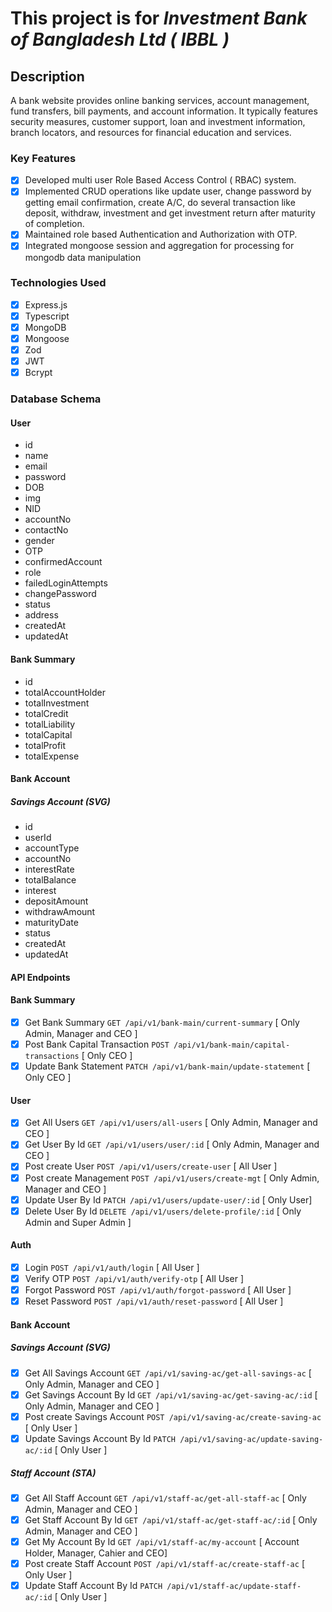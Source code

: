 # This project is for <em>Investment Bank of Bangladesh Ltd ( IBBL )</em>

## Description
<p>A bank website provides online banking services, account management, fund transfers, bill payments, and account information. It typically features security measures, customer support, loan and investment information, branch locators, and resources for financial education and services.</p>

<!-- ### This project [Live Site](https://painting-service-roan.vercel.app/) -->

### Key Features

- [x] Developed multi user Role Based Access Control ( RBAC) system.
- [x] Implemented CRUD operations like update user, change password by
getting email confirmation, create A/C, do several transaction like deposit,
withdraw, investment and get investment return after maturity of
completion.
- [x] Maintained role based Authentication and Authorization with OTP.
- [x] Integrated mongoose session and aggregation for processing for mongodb
data manipulation

### Technologies Used

- [x] Express.js
- [x] Typescript
- [x] MongoDB
- [x] Mongoose
- [x] Zod
- [x] JWT
- [x] Bcrypt

<!-- ### Entity Relationship Diagram -->

<!-- <p>
<img src="./ERD.svg" align="center" width="100%" height="100%" style="border-radius: 30px;">
</p> -->

### Database Schema

#### User

- id
- name
- email
- password
- DOB
- img
- NID
- accountNo
- contactNo
- gender
- OTP
- confirmedAccount
- role
- failedLoginAttempts
- changePassword
- status
- address
- createdAt
- updatedAt

#### Bank Summary

- id
- totalAccountHolder
- totalInvestment
- totalCredit
- totalLiability
- totalCapital
- totalProfit
- totalExpense

#### Bank Account
##### Savings Account (SVG)

- id
- userId
- accountType
- accountNo
- interestRate
- totalBalance
- interest
- depositAmount
- withdrawAmount
- maturityDate
- status
- createdAt
- updatedAt


#### API Endpoints

#### Bank Summary

- [x] Get Bank Summary `GET /api/v1/bank-main/current-summary` [ Only Admin, Manager and CEO ]
- [x] Post Bank Capital Transaction `POST /api/v1/bank-main/capital-transactions` [ Only CEO ]
- [x] Update Bank Statement `PATCH /api/v1/bank-main/update-statement` [ Only CEO ]

#### User

- [x] Get All Users `GET /api/v1/users/all-users` [ Only Admin, Manager and CEO ]
- [x] Get User By Id `GET /api/v1/users/user/:id` [ Only Admin, Manager and CEO ]
- [x] Post create User `POST /api/v1/users/create-user` [ All User ]
- [x] Post create Management `POST /api/v1/users/create-mgt` [ Only Admin, Manager and CEO ]
- [x] Update User By Id `PATCH /api/v1/users/update-user/:id` [ Only User]
- [x] Delete User By Id `DELETE /api/v1/users/delete-profile/:id` [ Only Admin and Super Admin ]

#### Auth

- [x] Login `POST /api/v1/auth/login` [ All User ]
- [x] Verify OTP `POST /api/v1/auth/verify-otp` [ All User ]
- [x] Forgot Password `POST /api/v1/auth/forgot-password` [ All User ]
- [x] Reset Password `POST /api/v1/auth/reset-password` [ All User ]

#### Bank Account
##### Savings Account (SVG)

- [x] Get All Savings Account `GET /api/v1/saving-ac/get-all-savings-ac` [ Only Admin, Manager and CEO ]
- [x] Get Savings Account By Id `GET /api/v1/saving-ac/get-saving-ac/:id` [ Only Admin, Manager and CEO ]
- [x] Post create Savings Account `POST /api/v1/saving-ac/create-saving-ac` [ Only User ]
- [x] Update Savings Account By Id `PATCH /api/v1/saving-ac/update-saving-ac/:id` [ Only User ]

##### Staff Account (STA)

- [x] Get All Staff Account `GET /api/v1/staff-ac/get-all-staff-ac` [ Only Admin, Manager and CEO ]
- [x] Get Staff Account By Id `GET /api/v1/staff-ac/get-staff-ac/:id` [ Only Admin, Manager and CEO ]
- [x] Get My Account By Id `GET /api/v1/staff-ac/my-account` [ Account Holder, Manager, Cahier and CEO]
- [x] Post create Staff Account `POST /api/v1/staff-ac/create-staff-ac` [ Only User ]
- [x] Update Staff Account By Id `PATCH /api/v1/staff-ac/update-staff-ac/:id` [ Only User ]

